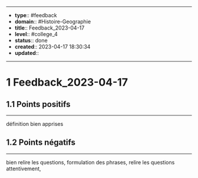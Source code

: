 


---
- **type**:: #feedback
- **domain**:: #Histoire-Geographie 
- **title**:: Feedback_2023-04-17
- **level**:: #college_4
- **status**:: done
- **created**:: 2023-04-17 18:30:34
- **updated**:: 
---

# 1	Feedback_2023-04-17



## 1.1	Points positifs
---
définition bien apprises


## 1.2	Points négatifs
---
bien relire les questions,
formulation des phrases,
relire les questions attentivement,

